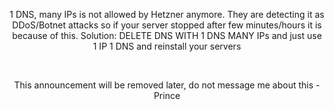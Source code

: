 <center>
<p>1 DNS, many IPs is not allowed by Hetzner anymore. They are detecting it as DDoS/Botnet attacks so if your server stopped after few minutes/hours it is because of this. Solution: DELETE DNS WITH 1 DNS MANY IPs and just use 1 IP 1 DNS and reinstall your servers</p>
<br>
<p>This announcement will be removed later, do not message me about this - Prince</p>
</center>
